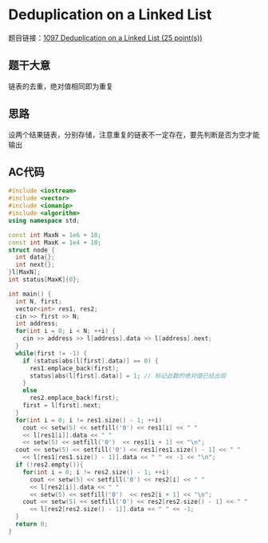 # Deduplication on a Linked List

题目链接：[1097 Deduplication on a Linked List (25 point(s))](https://pintia.cn/problem-sets/994805342720868352/problems/994805369774129152)

## 题干大意

链表的去重，绝对值相同即为重复

## 思路

设两个结果链表，分别存储，注意重复的链表不一定存在，要先判断是否为空才能输出

## AC代码

```cpp linenums="1"
#include <iostream>
#include <vector>
#include <iomanip>
#include <algorithm>
using namespace std;

const int MaxN = 1e6 + 10;
const int MaxK = 1e4 + 10;
struct node {
  int data{};
  int next{};
}l[MaxN];
int status[MaxK]{0};

int main() {
  int N, first;
  vector<int> res1, res2;
  cin >> first >> N;
  int address;
  for(int i = 0; i < N; ++i) {
    cin >> address >> l[address].data >> l[address].next;
  }
  while(first != -1) {
    if (status[abs(l[first].data)] == 0) {
      res1.emplace_back(first);
      status[abs(l[first].data)] = 1; // 标记此数的绝对值已经出现
    }
    else
      res2.emplace_back(first);
    first = l[first].next;
  }
  for(int i = 0; i != res1.size() - 1; ++i)
    cout << setw(5) << setfill('0') << res1[i] << " "
    << l[res1[i]].data << " "
    << setw(5) << setfill('0')  << res1[i + 1] << "\n";
  cout << setw(5) << setfill('0') << res1[res1.size() - 1] << " "
    << l[res1[res1.size() - 1]].data << " " << -1 << "\n";
  if (!res2.empty()){
    for(int i = 0; i != res2.size() - 1; ++i)
      cout << setw(5) << setfill('0') << res2[i] << " "
      << l[res2[i]].data << " "
      << setw(5) << setfill('0')  << res2[i + 1] << "\n";
    cout << setw(5) << setfill('0') << res2[res2.size() - 1] << " "
      << l[res2[res2.size() - 1]].data << " " << -1;
  }
  return 0;
}
```
